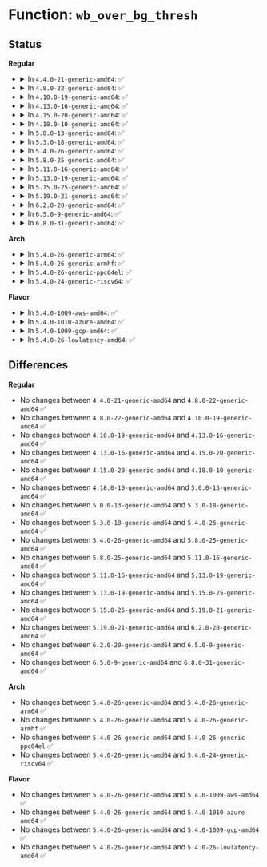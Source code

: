 # Function: <code>wb_over_bg_thresh</code>

## Status
<b>Regular</b>
<ul>
<li>
<details>
<summary>In <code>4.4.0-21-generic-amd64</code>: ✅</summary>

```c
bool wb_over_bg_thresh(struct bdi_writeback * wb)
```

```json
{
  "name": "wb_over_bg_thresh",
  "collision_type": "Unique Global",
  "inline_type": "No",
  "funcs": [
    {
      "addr": 18446744071580529232,
      "name": "wb_over_bg_thresh",
      "external": true,
      "loc": "mm/page-writeback.c:1882",
      "file": "mm/page-writeback.c",
      "inline": "seen, unknown",
      "caller_inline": [],
      "caller_func": [
        "fs/fs-writeback.c:wb_writeback",
        "fs/fs-writeback.c:wb_workfn"
      ]
    }
  ],
  "symbols": [
    {
      "addr": 18446744071580529232,
      "name": "wb_over_bg_thresh",
      "section": ".text",
      "bind": "STB_GLOBAL",
      "size": 567
    }
  ]
}
```
</details>
</li>
<li>
<details>
<summary>In <code>4.8.0-22-generic-amd64</code>: ✅</summary>

```c
bool wb_over_bg_thresh(struct bdi_writeback * wb)
```

```json
{
  "name": "wb_over_bg_thresh",
  "collision_type": "Unique Global",
  "inline_type": "No",
  "funcs": [
    {
      "addr": 18446744071580615408,
      "name": "wb_over_bg_thresh",
      "external": true,
      "loc": "mm/page-writeback.c:1925",
      "file": "mm/page-writeback.c",
      "inline": "seen, unknown",
      "caller_inline": [],
      "caller_func": [
        "fs/fs-writeback.c:wb_workfn",
        "fs/fs-writeback.c:wb_writeback"
      ]
    }
  ],
  "symbols": [
    {
      "addr": 18446744071580615408,
      "name": "wb_over_bg_thresh",
      "section": ".text",
      "bind": "STB_GLOBAL",
      "size": 572
    }
  ]
}
```
</details>
</li>
<li>
<details>
<summary>In <code>4.10.0-19-generic-amd64</code>: ✅</summary>

```c
bool wb_over_bg_thresh(struct bdi_writeback * wb)
```

```json
{
  "name": "wb_over_bg_thresh",
  "collision_type": "Unique Global",
  "inline_type": "No",
  "funcs": [
    {
      "addr": 18446744071580682672,
      "name": "wb_over_bg_thresh",
      "external": true,
      "loc": "mm/page-writeback.c:1926",
      "file": "mm/page-writeback.c",
      "inline": "seen, unknown",
      "caller_inline": [],
      "caller_func": [
        "fs/fs-writeback.c:wb_workfn",
        "fs/fs-writeback.c:wb_writeback"
      ]
    }
  ],
  "symbols": [
    {
      "addr": 18446744071580682672,
      "name": "wb_over_bg_thresh",
      "section": ".text",
      "bind": "STB_GLOBAL",
      "size": 572
    }
  ]
}
```
</details>
</li>
<li>
<details>
<summary>In <code>4.13.0-16-generic-amd64</code>: ✅</summary>

```c
bool wb_over_bg_thresh(struct bdi_writeback * wb)
```

```json
{
  "name": "wb_over_bg_thresh",
  "collision_type": "Unique Global",
  "inline_type": "No",
  "funcs": [
    {
      "addr": 18446744071580715776,
      "name": "wb_over_bg_thresh",
      "external": true,
      "loc": "mm/page-writeback.c:1926",
      "file": "mm/page-writeback.c",
      "inline": "seen, unknown",
      "caller_inline": [],
      "caller_func": [
        "fs/fs-writeback.c:wb_workfn",
        "fs/fs-writeback.c:wb_writeback"
      ]
    }
  ],
  "symbols": [
    {
      "addr": 18446744071580715776,
      "name": "wb_over_bg_thresh",
      "section": ".text",
      "bind": "STB_GLOBAL",
      "size": 569
    }
  ]
}
```
</details>
</li>
<li>
<details>
<summary>In <code>4.15.0-20-generic-amd64</code>: ✅</summary>

```c
bool wb_over_bg_thresh(struct bdi_writeback * wb)
```

```json
{
  "name": "wb_over_bg_thresh",
  "collision_type": "Unique Global",
  "inline_type": "No",
  "funcs": [
    {
      "addr": 18446744071580801376,
      "name": "wb_over_bg_thresh",
      "external": true,
      "loc": "mm/page-writeback.c:1924",
      "file": "mm/page-writeback.c",
      "inline": "seen, unknown",
      "caller_inline": [],
      "caller_func": [
        "fs/fs-writeback.c:wb_workfn",
        "fs/fs-writeback.c:wb_writeback"
      ]
    }
  ],
  "symbols": [
    {
      "addr": 18446744071580801376,
      "name": "wb_over_bg_thresh",
      "section": ".text",
      "bind": "STB_GLOBAL",
      "size": 569
    }
  ]
}
```
</details>
</li>
<li>
<details>
<summary>In <code>4.18.0-10-generic-amd64</code>: ✅</summary>

```c
bool wb_over_bg_thresh(struct bdi_writeback * wb)
```

```json
{
  "name": "wb_over_bg_thresh",
  "collision_type": "Unique Global",
  "inline_type": "No",
  "funcs": [
    {
      "addr": 18446744071580937936,
      "name": "wb_over_bg_thresh",
      "external": true,
      "loc": "mm/page-writeback.c:1924",
      "file": "mm/page-writeback.c",
      "inline": "seen, unknown",
      "caller_inline": [],
      "caller_func": [
        "fs/fs-writeback.c:wb_workfn",
        "fs/fs-writeback.c:wb_writeback"
      ]
    }
  ],
  "symbols": [
    {
      "addr": 18446744071580937936,
      "name": "wb_over_bg_thresh",
      "section": ".text",
      "bind": "STB_GLOBAL",
      "size": 564
    }
  ]
}
```
</details>
</li>
<li>
<details>
<summary>In <code>5.0.0-13-generic-amd64</code>: ✅</summary>

```c
bool wb_over_bg_thresh(struct bdi_writeback * wb)
```

```json
{
  "name": "wb_over_bg_thresh",
  "collision_type": "Unique Global",
  "inline_type": "No",
  "funcs": [
    {
      "addr": 18446744071581013888,
      "name": "wb_over_bg_thresh",
      "external": true,
      "loc": "mm/page-writeback.c:1923",
      "file": "mm/page-writeback.c",
      "inline": "seen, unknown",
      "caller_inline": [],
      "caller_func": [
        "fs/fs-writeback.c:wb_workfn",
        "fs/fs-writeback.c:wb_writeback"
      ]
    }
  ],
  "symbols": [
    {
      "addr": 18446744071581013888,
      "name": "wb_over_bg_thresh",
      "section": ".text",
      "bind": "STB_GLOBAL",
      "size": 577
    }
  ]
}
```
</details>
</li>
<li>
<details>
<summary>In <code>5.3.0-18-generic-amd64</code>: ✅</summary>

```c
bool wb_over_bg_thresh(struct bdi_writeback * wb)
```

```json
{
  "name": "wb_over_bg_thresh",
  "collision_type": "Unique Global",
  "inline_type": "No",
  "funcs": [
    {
      "addr": 18446744071581076896,
      "name": "wb_over_bg_thresh",
      "external": true,
      "loc": "mm/page-writeback.c:1926",
      "file": "mm/page-writeback.c",
      "inline": "seen, unknown",
      "caller_inline": [],
      "caller_func": [
        "fs/fs-writeback.c:wb_workfn",
        "fs/fs-writeback.c:wb_writeback"
      ]
    }
  ],
  "symbols": [
    {
      "addr": 18446744071581076896,
      "name": "wb_over_bg_thresh",
      "section": ".text",
      "bind": "STB_GLOBAL",
      "size": 568
    }
  ]
}
```
</details>
</li>
<li>
<details>
<summary>In <code>5.4.0-26-generic-amd64</code>: ✅</summary>

```c
bool wb_over_bg_thresh(struct bdi_writeback * wb)
```

```json
{
  "name": "wb_over_bg_thresh",
  "collision_type": "Unique Global",
  "inline_type": "No",
  "funcs": [
    {
      "addr": 18446744071581132880,
      "name": "wb_over_bg_thresh",
      "external": true,
      "loc": "mm/page-writeback.c:1928",
      "file": "mm/page-writeback.c",
      "inline": "seen, unknown",
      "caller_inline": [],
      "caller_func": [
        "fs/fs-writeback.c:wb_workfn",
        "fs/fs-writeback.c:wb_writeback"
      ]
    }
  ],
  "symbols": [
    {
      "addr": 18446744071581132880,
      "name": "wb_over_bg_thresh",
      "section": ".text",
      "bind": "STB_GLOBAL",
      "size": 568
    }
  ]
}
```
</details>
</li>
<li>
<details>
<summary>In <code>5.8.0-25-generic-amd64</code>: ✅</summary>

```c
bool wb_over_bg_thresh(struct bdi_writeback * wb)
```

```json
{
  "name": "wb_over_bg_thresh",
  "collision_type": "Unique Global",
  "inline_type": "No",
  "funcs": [
    {
      "addr": 18446744071581317696,
      "name": "wb_over_bg_thresh",
      "external": true,
      "loc": "mm/page-writeback.c:1941",
      "file": "mm/page-writeback.c",
      "inline": "seen, unknown",
      "caller_inline": [],
      "caller_func": [
        "fs/fs-writeback.c:wb_do_writeback",
        "fs/fs-writeback.c:wb_writeback"
      ]
    }
  ],
  "symbols": [
    {
      "addr": 18446744071581317696,
      "name": "wb_over_bg_thresh",
      "section": ".text",
      "bind": "STB_GLOBAL",
      "size": 537
    }
  ]
}
```
</details>
</li>
<li>
<details>
<summary>In <code>5.11.0-16-generic-amd64</code>: ✅</summary>

```c
bool wb_over_bg_thresh(struct bdi_writeback * wb)
```

```json
{
  "name": "wb_over_bg_thresh",
  "collision_type": "Unique Global",
  "inline_type": "No",
  "funcs": [
    {
      "addr": 18446744071581359712,
      "name": "wb_over_bg_thresh",
      "external": true,
      "loc": "mm/page-writeback.c:1941",
      "file": "mm/page-writeback.c",
      "inline": "seen, unknown",
      "caller_inline": [],
      "caller_func": [
        "fs/fs-writeback.c:wb_do_writeback",
        "fs/fs-writeback.c:wb_writeback"
      ]
    }
  ],
  "symbols": [
    {
      "addr": 18446744071581359712,
      "name": "wb_over_bg_thresh",
      "section": ".text",
      "bind": "STB_GLOBAL",
      "size": 537
    }
  ]
}
```
</details>
</li>
<li>
<details>
<summary>In <code>5.13.0-19-generic-amd64</code>: ✅</summary>

```c
bool wb_over_bg_thresh(struct bdi_writeback * wb)
```

```json
{
  "name": "wb_over_bg_thresh",
  "collision_type": "Unique Global",
  "inline_type": "No",
  "funcs": [
    {
      "addr": 18446744071581378912,
      "name": "wb_over_bg_thresh",
      "external": true,
      "loc": "mm/page-writeback.c:1941",
      "file": "mm/page-writeback.c",
      "inline": "seen, unknown",
      "caller_inline": [],
      "caller_func": [
        "fs/fs-writeback.c:wb_do_writeback",
        "fs/fs-writeback.c:wb_writeback"
      ]
    }
  ],
  "symbols": [
    {
      "addr": 18446744071581378912,
      "name": "wb_over_bg_thresh",
      "section": ".text",
      "bind": "STB_GLOBAL",
      "size": 534
    }
  ]
}
```
</details>
</li>
<li>
<details>
<summary>In <code>5.15.0-25-generic-amd64</code>: ✅</summary>

```c
bool wb_over_bg_thresh(struct bdi_writeback * wb)
```

```json
{
  "name": "wb_over_bg_thresh",
  "collision_type": "Unique Global",
  "inline_type": "No",
  "funcs": [
    {
      "addr": 18446744071581627920,
      "name": "wb_over_bg_thresh",
      "external": true,
      "loc": "mm/page-writeback.c:1942",
      "file": "mm/page-writeback.c",
      "inline": "seen, unknown",
      "caller_inline": [],
      "caller_func": [
        "fs/fs-writeback.c:wb_do_writeback",
        "fs/fs-writeback.c:wb_writeback"
      ]
    }
  ],
  "symbols": [
    {
      "addr": 18446744071581627920,
      "name": "wb_over_bg_thresh",
      "section": ".text",
      "bind": "STB_GLOBAL",
      "size": 648
    }
  ]
}
```
</details>
</li>
<li>
<details>
<summary>In <code>5.19.0-21-generic-amd64</code>: ✅</summary>

```c
bool wb_over_bg_thresh(struct bdi_writeback * wb)
```

```json
{
  "name": "wb_over_bg_thresh",
  "collision_type": "Unique Global",
  "inline_type": "No",
  "funcs": [
    {
      "addr": 18446744071581989936,
      "name": "wb_over_bg_thresh",
      "external": true,
      "loc": "mm/page-writeback.c:1939",
      "file": "mm/page-writeback.c",
      "inline": "seen, unknown",
      "caller_inline": [],
      "caller_func": [
        "fs/fs-writeback.c:wb_do_writeback",
        "fs/fs-writeback.c:wb_writeback"
      ]
    }
  ],
  "symbols": [
    {
      "addr": 18446744071581989936,
      "name": "wb_over_bg_thresh",
      "section": ".text",
      "bind": "STB_GLOBAL",
      "size": 698
    }
  ]
}
```
</details>
</li>
<li>
<details>
<summary>In <code>6.2.0-20-generic-amd64</code>: ✅</summary>

```c
bool wb_over_bg_thresh(struct bdi_writeback * wb)
```

```json
{
  "name": "wb_over_bg_thresh",
  "collision_type": "Unique Global",
  "inline_type": "No",
  "funcs": [
    {
      "addr": 18446744071582426416,
      "name": "wb_over_bg_thresh",
      "external": true,
      "loc": "mm/page-writeback.c:2077",
      "file": "mm/page-writeback.c",
      "inline": "seen, unknown",
      "caller_inline": [],
      "caller_func": [
        "fs/fs-writeback.c:wb_do_writeback",
        "fs/fs-writeback.c:wb_writeback"
      ]
    }
  ],
  "symbols": [
    {
      "addr": 18446744071582426416,
      "name": "wb_over_bg_thresh",
      "section": ".text",
      "bind": "STB_GLOBAL",
      "size": 698
    }
  ]
}
```
</details>
</li>
<li>
<details>
<summary>In <code>6.5.0-9-generic-amd64</code>: ✅</summary>

```c
bool wb_over_bg_thresh(struct bdi_writeback * wb)
```

```json
{
  "name": "wb_over_bg_thresh",
  "collision_type": "Unique Global",
  "inline_type": "No",
  "funcs": [
    {
      "addr": 18446744071582631616,
      "name": "wb_over_bg_thresh",
      "external": true,
      "loc": "mm/page-writeback.c:2077",
      "file": "mm/page-writeback.c",
      "inline": "seen, unknown",
      "caller_inline": [],
      "caller_func": [
        "fs/fs-writeback.c:wb_do_writeback",
        "fs/fs-writeback.c:wb_writeback"
      ]
    }
  ],
  "symbols": [
    {
      "addr": 18446744071582631616,
      "name": "wb_over_bg_thresh",
      "section": ".text",
      "bind": "STB_GLOBAL",
      "size": 698
    }
  ]
}
```
</details>
</li>
<li>
<details>
<summary>In <code>6.8.0-31-generic-amd64</code>: ✅</summary>

```c
bool wb_over_bg_thresh(struct bdi_writeback * wb)
```

```json
{
  "name": "wb_over_bg_thresh",
  "collision_type": "Unique Global",
  "inline_type": "No",
  "funcs": [
    {
      "addr": 18446744071582802848,
      "name": "wb_over_bg_thresh",
      "external": true,
      "loc": "mm/page-writeback.c:2077",
      "file": "mm/page-writeback.c",
      "inline": "seen, unknown",
      "caller_inline": [],
      "caller_func": [
        "fs/fs-writeback.c:wb_do_writeback",
        "fs/fs-writeback.c:wb_writeback"
      ]
    }
  ],
  "symbols": [
    {
      "addr": 18446744071582802848,
      "name": "wb_over_bg_thresh",
      "section": ".text",
      "bind": "STB_GLOBAL",
      "size": 698
    }
  ]
}
```
</details>
</li>
</ul>
<b>Arch</b>
<ul>
<li>
<details>
<summary>In <code>5.4.0-26-generic-arm64</code>: ✅</summary>

```c
bool wb_over_bg_thresh(struct bdi_writeback * wb)
```

```json
{
  "name": "wb_over_bg_thresh",
  "collision_type": "Unique Global",
  "inline_type": "No",
  "funcs": [
    {
      "addr": 18446603336492505352,
      "name": "wb_over_bg_thresh",
      "external": true,
      "loc": "mm/page-writeback.c:1928",
      "file": "mm/page-writeback.c",
      "inline": "seen, unknown",
      "caller_inline": [],
      "caller_func": [
        "fs/fs-writeback.c:wb_workfn",
        "fs/fs-writeback.c:wb_writeback"
      ]
    }
  ],
  "symbols": [
    {
      "addr": 18446603336492505352,
      "name": "wb_over_bg_thresh",
      "section": ".text",
      "bind": "STB_GLOBAL",
      "size": 536
    }
  ]
}
```
</details>
</li>
<li>
<details>
<summary>In <code>5.4.0-26-generic-armhf</code>: ✅</summary>

```c
bool wb_over_bg_thresh(struct bdi_writeback * wb)
```

```json
{
  "name": "wb_over_bg_thresh",
  "collision_type": "Unique Global",
  "inline_type": "No",
  "funcs": [
    {
      "addr": 3226377372,
      "name": "wb_over_bg_thresh",
      "external": true,
      "loc": "mm/page-writeback.c:1928",
      "file": "mm/page-writeback.c",
      "inline": "seen, unknown",
      "caller_inline": [],
      "caller_func": [
        "fs/fs-writeback.c:wb_workfn",
        "fs/fs-writeback.c:wb_writeback"
      ]
    }
  ],
  "symbols": [
    {
      "addr": 3226377372,
      "name": "wb_over_bg_thresh",
      "section": ".text",
      "bind": "STB_GLOBAL",
      "size": 528
    }
  ]
}
```
</details>
</li>
<li>
<details>
<summary>In <code>5.4.0-26-generic-ppc64el</code>: ✅</summary>

```c
bool wb_over_bg_thresh(struct bdi_writeback * wb)
```

```json
{
  "name": "wb_over_bg_thresh",
  "collision_type": "Unique Global",
  "inline_type": "No",
  "funcs": [
    {
      "addr": 13835058055285794272,
      "name": "wb_over_bg_thresh",
      "external": true,
      "loc": "mm/page-writeback.c:1928",
      "file": "mm/page-writeback.c",
      "inline": "seen, unknown",
      "caller_inline": [],
      "caller_func": [
        "fs/fs-writeback.c:wb_workfn",
        "fs/fs-writeback.c:wb_writeback"
      ]
    }
  ],
  "symbols": [
    {
      "addr": 13835058055285794272,
      "name": "wb_over_bg_thresh",
      "section": ".text",
      "bind": "STB_GLOBAL",
      "size": 696
    }
  ]
}
```
</details>
</li>
<li>
<details>
<summary>In <code>5.4.0-24-generic-riscv64</code>: ✅</summary>

```c
bool wb_over_bg_thresh(struct bdi_writeback * wb)
```

```json
{
  "name": "wb_over_bg_thresh",
  "collision_type": "Unique Global",
  "inline_type": "No",
  "funcs": [
    {
      "addr": 18446743936272565526,
      "name": "wb_over_bg_thresh",
      "external": true,
      "loc": "mm/page-writeback.c:1928",
      "file": "mm/page-writeback.c",
      "inline": "seen, unknown",
      "caller_inline": [],
      "caller_func": [
        "fs/fs-writeback.c:wb_workfn",
        "fs/fs-writeback.c:wb_writeback"
      ]
    }
  ],
  "symbols": [
    {
      "addr": 18446743936272565526,
      "name": "wb_over_bg_thresh",
      "section": ".text",
      "bind": "STB_GLOBAL",
      "size": 484
    }
  ]
}
```
</details>
</li>
</ul>
<b>Flavor</b>
<ul>
<li>
<details>
<summary>In <code>5.4.0-1009-aws-amd64</code>: ✅</summary>

```c
bool wb_over_bg_thresh(struct bdi_writeback * wb)
```

```json
{
  "name": "wb_over_bg_thresh",
  "collision_type": "Unique Global",
  "inline_type": "No",
  "funcs": [
    {
      "addr": 18446744071581101728,
      "name": "wb_over_bg_thresh",
      "external": true,
      "loc": "mm/page-writeback.c:1928",
      "file": "mm/page-writeback.c",
      "inline": "seen, unknown",
      "caller_inline": [],
      "caller_func": [
        "fs/fs-writeback.c:wb_workfn",
        "fs/fs-writeback.c:wb_writeback"
      ]
    }
  ],
  "symbols": [
    {
      "addr": 18446744071581101728,
      "name": "wb_over_bg_thresh",
      "section": ".text",
      "bind": "STB_GLOBAL",
      "size": 568
    }
  ]
}
```
</details>
</li>
<li>
<details>
<summary>In <code>5.4.0-1010-azure-amd64</code>: ✅</summary>

```c
bool wb_over_bg_thresh(struct bdi_writeback * wb)
```

```json
{
  "name": "wb_over_bg_thresh",
  "collision_type": "Unique Global",
  "inline_type": "No",
  "funcs": [
    {
      "addr": 18446744071581048848,
      "name": "wb_over_bg_thresh",
      "external": true,
      "loc": "mm/page-writeback.c:1928",
      "file": "mm/page-writeback.c",
      "inline": "seen, unknown",
      "caller_inline": [],
      "caller_func": [
        "fs/fs-writeback.c:wb_workfn",
        "fs/fs-writeback.c:wb_writeback"
      ]
    }
  ],
  "symbols": [
    {
      "addr": 18446744071581048848,
      "name": "wb_over_bg_thresh",
      "section": ".text",
      "bind": "STB_GLOBAL",
      "size": 568
    }
  ]
}
```
</details>
</li>
<li>
<details>
<summary>In <code>5.4.0-1009-gcp-amd64</code>: ✅</summary>

```c
bool wb_over_bg_thresh(struct bdi_writeback * wb)
```

```json
{
  "name": "wb_over_bg_thresh",
  "collision_type": "Unique Global",
  "inline_type": "No",
  "funcs": [
    {
      "addr": 18446744071581092928,
      "name": "wb_over_bg_thresh",
      "external": true,
      "loc": "mm/page-writeback.c:1928",
      "file": "mm/page-writeback.c",
      "inline": "seen, unknown",
      "caller_inline": [],
      "caller_func": [
        "fs/fs-writeback.c:wb_workfn",
        "fs/fs-writeback.c:wb_writeback"
      ]
    }
  ],
  "symbols": [
    {
      "addr": 18446744071581092928,
      "name": "wb_over_bg_thresh",
      "section": ".text",
      "bind": "STB_GLOBAL",
      "size": 568
    }
  ]
}
```
</details>
</li>
<li>
<details>
<summary>In <code>5.4.0-26-lowlatency-amd64</code>: ✅</summary>

```c
bool wb_over_bg_thresh(struct bdi_writeback * wb)
```

```json
{
  "name": "wb_over_bg_thresh",
  "collision_type": "Unique Global",
  "inline_type": "No",
  "funcs": [
    {
      "addr": 18446744071581155088,
      "name": "wb_over_bg_thresh",
      "external": true,
      "loc": "mm/page-writeback.c:1928",
      "file": "mm/page-writeback.c",
      "inline": "seen, unknown",
      "caller_inline": [],
      "caller_func": [
        "fs/fs-writeback.c:wb_workfn",
        "fs/fs-writeback.c:wb_writeback"
      ]
    }
  ],
  "symbols": [
    {
      "addr": 18446744071581155088,
      "name": "wb_over_bg_thresh",
      "section": ".text",
      "bind": "STB_GLOBAL",
      "size": 568
    }
  ]
}
```
</details>
</li>
</ul>

## Differences
<b>Regular</b>
<ul>
<li>
No changes between <code>4.4.0-21-generic-amd64</code> and <code>4.8.0-22-generic-amd64</code> ✅
</li>
<li>
No changes between <code>4.8.0-22-generic-amd64</code> and <code>4.10.0-19-generic-amd64</code> ✅
</li>
<li>
No changes between <code>4.10.0-19-generic-amd64</code> and <code>4.13.0-16-generic-amd64</code> ✅
</li>
<li>
No changes between <code>4.13.0-16-generic-amd64</code> and <code>4.15.0-20-generic-amd64</code> ✅
</li>
<li>
No changes between <code>4.15.0-20-generic-amd64</code> and <code>4.18.0-10-generic-amd64</code> ✅
</li>
<li>
No changes between <code>4.18.0-10-generic-amd64</code> and <code>5.0.0-13-generic-amd64</code> ✅
</li>
<li>
No changes between <code>5.0.0-13-generic-amd64</code> and <code>5.3.0-18-generic-amd64</code> ✅
</li>
<li>
No changes between <code>5.3.0-18-generic-amd64</code> and <code>5.4.0-26-generic-amd64</code> ✅
</li>
<li>
No changes between <code>5.4.0-26-generic-amd64</code> and <code>5.8.0-25-generic-amd64</code> ✅
</li>
<li>
No changes between <code>5.8.0-25-generic-amd64</code> and <code>5.11.0-16-generic-amd64</code> ✅
</li>
<li>
No changes between <code>5.11.0-16-generic-amd64</code> and <code>5.13.0-19-generic-amd64</code> ✅
</li>
<li>
No changes between <code>5.13.0-19-generic-amd64</code> and <code>5.15.0-25-generic-amd64</code> ✅
</li>
<li>
No changes between <code>5.15.0-25-generic-amd64</code> and <code>5.19.0-21-generic-amd64</code> ✅
</li>
<li>
No changes between <code>5.19.0-21-generic-amd64</code> and <code>6.2.0-20-generic-amd64</code> ✅
</li>
<li>
No changes between <code>6.2.0-20-generic-amd64</code> and <code>6.5.0-9-generic-amd64</code> ✅
</li>
<li>
No changes between <code>6.5.0-9-generic-amd64</code> and <code>6.8.0-31-generic-amd64</code> ✅
</li>
</ul>
<b>Arch</b>
<ul>
<li>
No changes between <code>5.4.0-26-generic-amd64</code> and <code>5.4.0-26-generic-arm64</code> ✅
</li>
<li>
No changes between <code>5.4.0-26-generic-amd64</code> and <code>5.4.0-26-generic-armhf</code> ✅
</li>
<li>
No changes between <code>5.4.0-26-generic-amd64</code> and <code>5.4.0-26-generic-ppc64el</code> ✅
</li>
<li>
No changes between <code>5.4.0-26-generic-amd64</code> and <code>5.4.0-24-generic-riscv64</code> ✅
</li>
</ul>
<b>Flavor</b>
<ul>
<li>
No changes between <code>5.4.0-26-generic-amd64</code> and <code>5.4.0-1009-aws-amd64</code> ✅
</li>
<li>
No changes between <code>5.4.0-26-generic-amd64</code> and <code>5.4.0-1010-azure-amd64</code> ✅
</li>
<li>
No changes between <code>5.4.0-26-generic-amd64</code> and <code>5.4.0-1009-gcp-amd64</code> ✅
</li>
<li>
No changes between <code>5.4.0-26-generic-amd64</code> and <code>5.4.0-26-lowlatency-amd64</code> ✅
</li>
</ul>
